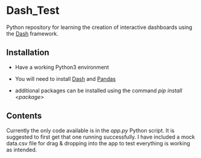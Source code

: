 # Dash_Test
Python repository for learning the creation of interactive dashboards using the [Dash](https://plot.ly/products/dash/) framework. 

## Installation
- Have a working Python3 environment

- You will need to install [Dash](https://plot.ly/products/dash/) and [Pandas](https://pandas.pydata.org/)

- additional packages can be installed using the command _pip install \<package\>_

## Contents

Currently the only code available is in the _app.py_ Python script.
It is suggested to first get that one running successfully.
I have included a mock data.csv file for drag & dropping into the app to test everything is working as intended.

